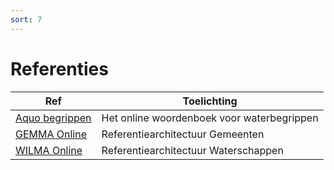 ```yaml
---
sort: 7
---
```


# Referenties

| Ref | Toelichting |
|-----|-------------|
| [Aquo begrippen](https://aquo.begrippenxl.nl/nl/)| Het online woordenboek voor waterbegrippen |
| [GEMMA Online](https://www.wilmaonline.nl/index.php/Hoofdpagina) | Referentiearchitectuur Gemeenten |
| [WILMA Online](https://www.wilmaonline.nl/index.php/Hoofdpagina) | Referentiearchitectuur Waterschappen |
